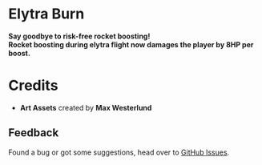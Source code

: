 # Elytra Burn
**Say goodbye to risk-free rocket boosting!**<br>
**Rocket boosting during elytra flight now damages the player by 8HP per boost.**

# Credits
- **Art Assets** created by **Max Westerlund**

## Feedback
Found a bug or got some suggestions, head over to [GitHub Issues](https://github.com/q4niel/Elytra-Burn/issues).